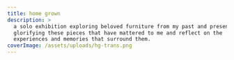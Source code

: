 ```yaml
---
title: home grown
description: >
  a solo exhibition exploring beloved furniture from my past and present,
  glorifying these pieces that have mattered to me and reflect on the
  experiences and memories that surround them.
coverImage: /assets/uploads/hg-trans.png
---
```


